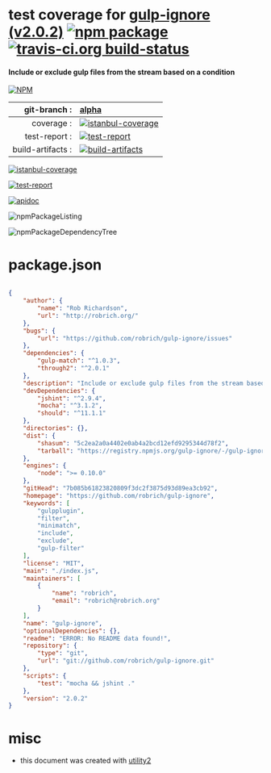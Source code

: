 # test coverage for  [gulp-ignore (v2.0.2)](https://github.com/robrich/gulp-ignore)  [![npm package](https://img.shields.io/npm/v/npmtest-gulp-ignore.svg?style=flat-square)](https://www.npmjs.org/package/npmtest-gulp-ignore) [![travis-ci.org build-status](https://api.travis-ci.org/npmtest/node-npmtest-gulp-ignore.svg)](https://travis-ci.org/npmtest/node-npmtest-gulp-ignore)
#### Include or exclude gulp files from the stream based on a condition

[![NPM](https://nodei.co/npm/gulp-ignore.png?downloads=true)](https://www.npmjs.com/package/gulp-ignore)

| git-branch : | [alpha](https://github.com/npmtest/node-npmtest-gulp-ignore/tree/alpha)|
|--:|:--|
| coverage : | [![istanbul-coverage](https://npmtest.github.io/node-npmtest-gulp-ignore/build/coverage.badge.svg)](https://npmtest.github.io/node-npmtest-gulp-ignore/build/coverage.html/index.html)|
| test-report : | [![test-report](https://npmtest.github.io/node-npmtest-gulp-ignore/build/test-report.badge.svg)](https://npmtest.github.io/node-npmtest-gulp-ignore/build/test-report.html)|
| build-artifacts : | [![build-artifacts](https://npmtest.github.io/node-npmtest-gulp-ignore/glyphicons_144_folder_open.png)](https://github.com/npmtest/node-npmtest-gulp-ignore/tree/gh-pages/build)|

[![istanbul-coverage](https://npmtest.github.io/node-npmtest-gulp-ignore/build/screenCapture.buildCustomOrg.browser.coverage.html.png)](https://npmtest.github.io/node-npmtest-gulp-ignore/build/coverage.html/index.html)

[![test-report](https://npmtest.github.io/node-npmtest-gulp-ignore/build/screenCapture.buildCustomOrg.browser.%252Fhome%252Ftravis%252Fbuild%252Fnpmtest%252Fnode-npmtest-gulp-ignore%252Ftmp%252Fbuild%252Ftest-report.html.png)](https://npmtest.github.io/node-npmtest-gulp-ignore/build/test-report.html)

[![apidoc](https://npmdoc.github.io/node-npmdoc-gulp-ignore/build/screenCapture.buildApidoc.browser.%252Fhome%252Ftravis%252Fbuild%252Fnpmdoc%252Fnode-npmdoc-gulp-ignore%252Ftmp%252Fbuild%252Fapidoc.html.png)](https://npmdoc.github.io/node-npmdoc-gulp-ignore/build/apidoc.html)

![npmPackageListing](https://npmtest.github.io/node-npmtest-gulp-ignore/build/screenCapture.npmPackageListing.svg)

![npmPackageDependencyTree](https://npmtest.github.io/node-npmtest-gulp-ignore/build/screenCapture.npmPackageDependencyTree.svg)



# package.json

```json

{
    "author": {
        "name": "Rob Richardson",
        "url": "http://robrich.org/"
    },
    "bugs": {
        "url": "https://github.com/robrich/gulp-ignore/issues"
    },
    "dependencies": {
        "gulp-match": "^1.0.3",
        "through2": "^2.0.1"
    },
    "description": "Include or exclude gulp files from the stream based on a condition",
    "devDependencies": {
        "jshint": "^2.9.4",
        "mocha": "^3.1.2",
        "should": "^11.1.1"
    },
    "directories": {},
    "dist": {
        "shasum": "5c2ea2a0a4402e0ab4a2bcd12efd9295344d78f2",
        "tarball": "https://registry.npmjs.org/gulp-ignore/-/gulp-ignore-2.0.2.tgz"
    },
    "engines": {
        "node": ">= 0.10.0"
    },
    "gitHead": "7b085b61823820809f3dc2f3875d93d89ea3cb92",
    "homepage": "https://github.com/robrich/gulp-ignore",
    "keywords": [
        "gulpplugin",
        "filter",
        "minimatch",
        "include",
        "exclude",
        "gulp-filter"
    ],
    "license": "MIT",
    "main": "./index.js",
    "maintainers": [
        {
            "name": "robrich",
            "email": "robrich@robrich.org"
        }
    ],
    "name": "gulp-ignore",
    "optionalDependencies": {},
    "readme": "ERROR: No README data found!",
    "repository": {
        "type": "git",
        "url": "git://github.com/robrich/gulp-ignore.git"
    },
    "scripts": {
        "test": "mocha && jshint ."
    },
    "version": "2.0.2"
}
```



# misc
- this document was created with [utility2](https://github.com/kaizhu256/node-utility2)

